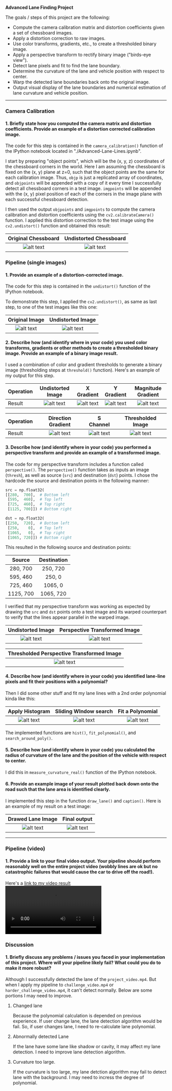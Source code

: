 **Advanced Lane Finding Project**

The goals / steps of this project are the following:

* Compute the camera calibration matrix and distortion coefficients given a set of chessboard images.
* Apply a distortion correction to raw images.
* Use color transforms, gradients, etc., to create a thresholded binary image.
* Apply a perspective transform to rectify binary image ("birds-eye view").
* Detect lane pixels and fit to find the lane boundary.
* Determine the curvature of the lane and vehicle position with respect to center.
* Warp the detected lane boundaries back onto the original image.
* Output visual display of the lane boundaries and numerical estimation of lane curvature and vehicle position.

[//]: # (Image References)

[image1]: ./camera_cal/calibration1.jpg "./camera_cal/calibration1.jpg"
[image2]: ./output_images/calibration1_undistortion.jpg "./output_images/calibration1_undistortion.jpg"
[image3]: ./test_images/test1.jpg "./test_images/test1.jpg"
[image4]: ./output_images/test1_undist.jpg "./output_images/test1_undist.jpg"
[image5]: ./output_images/test1_undist_x_grad.jpg "./output_images/test1_undist_x_grad.jpg"
[image6]: ./output_images/test1_undist_y_grad.jpg "./output_images/test1_undist_y_grad.jpg"
[image7]: ./output_images/test1_undist_mag_grad.jpg "./output_images/test1_undist_mag_grad.jpg"
[image8]: ./output_images/test1_undist_dir_grad.jpg "./output_images/test1_undist_dir_grad.jpg"
[image9]: ./output_images/test1_undist_s_ch.jpg "./output_images/test1_undist_s_ch.jpg"
[image10]: ./output_images/test1_thresh.jpg "./output_images/test1_thresh.jpg"
[image11]: ./output_images/test1_undist_per_line.jpg "./output_images/test1_undist_per_line.jpg"
[image12]: ./output_images/test1_persp_line.jpg "./output_images/test1_persp_line.jpg"
[image13]: ./output_images/test1_persp.jpg "./output_images/test1_persp.jpg"
[image14]: ./output_images/test1_hist.jpg "./output_images/test1_hist.jpg"
[image15]: ./output_images/test1_window.jpg "./output_images/test1_window.jpg"
[image16]: ./output_images/test1_poly.jpg "./output_images/test1_poly.jpg"
[image17]: ./output_images/test1_lane.jpg "./output_images/test1_lane.jpg"
[image18]: ./output_images/test1_capt.jpg "./output_images/test1_capt.jpg"

---

### Camera Calibration

#### 1. Briefly state how you computed the camera matrix and distortion coefficients. Provide an example of a distortion corrected calibration image.

The code for this step is contained in the `camera_calibration()` function of the IPython notebook located in "./Advanced-Lane-Lines.ipynb".  

I start by preparing "object points", which will be the (x, y, z) coordinates of the chessboard corners in the world. Here I am assuming the chessboard is fixed on the (x, y) plane at z=0, such that the object points are the same for each calibration image.  Thus, `objp` is just a replicated array of coordinates, and `objpoints` will be appended with a copy of it every time I successfully detect all chessboard corners in a test image.  `imgpoints` will be appended with the (x, y) pixel position of each of the corners in the image plane with each successful chessboard detection.  

I then used the output `objpoints` and `imgpoints` to compute the camera calibration and distortion coefficients using the `cv2.calibrateCamera()` function.  I applied this distortion correction to the test image using the `cv2.undistort()` function and obtained this result: 

| Original Chessboard |  Undistorted Chessboard |
|:-------------------:|:-----------------------:|
| ![alt text][image1] | ![alt text][image2]     |

### Pipeline (single images)

#### 1. Provide an example of a distortion-corrected image.

The code for this step is contained in the `undistort()` function of the IPython notebook.

To demonstrate this step, I applied the `cv2.undistort()`, as same as last step, to one of the test images like this one:

| Original Image      | Undistorted Image   |
|:-------------------:|:-------------------:|
| ![alt text][image3] | ![alt text][image4] | 

#### 2. Describe how (and identify where in your code) you used color transforms, gradients or other methods to create a thresholded binary image.  Provide an example of a binary image result.

I used a combination of color and gradient thresholds to generate a binary image (thresholding steps at `threshold()` function).  Here's an example of my output for this step.


| Operation | Undistorted Image   | X Gradient          | Y Gradient          | Magnitude Gradient  |
|-----------|:-------------------:|:-------------------:|:-------------------:|:-------------------:|
| Result    | ![alt text][image4] | ![alt text][image5] | ![alt text][image6] | ![alt text][image7] |

| Operation | Direction Gradient  | S Channel           | Thresholded Image    |
|-----------|:-------------------:|:-------------------:|:--------------------:|
| Result    | ![alt text][image8] | ![alt text][image9] | ![alt text][image10] |


#### 3. Describe how (and identify where in your code) you performed a perspective transform and provide an example of a transformed image.

The code for my perspective transform includes a function called `perspective()`.  The `perspective()` function takes as inputs an image (`thresh`), as well as source (`src`) and destination (`dst`) points.  I chose the hardcode the source and destination points in the following manner:

```python
src = np.float32(
[[280,  700],  # Bottom left
 [595,  460],  # Top left
 [725,  460],  # Top right
 [1125, 700]]) # Bottom right

dst = np.float32(
[[250,  720],  # Bottom left
 [250,    0],  # Top left
 [1065,   0],  # Top right
 [1065, 720]]) # Bottom right 
```

This resulted in the following source and destination points:

| Source        | Destination   | 
|:-------------:|:-------------:| 
| 280,  700     | 250,  720     | 
| 595,  460     | 250,    0     |
| 725,  460     | 1065,   0     |
| 1125, 700     | 1065, 720     |

I verified that my perspective transform was working as expected by drawing the `src` and `dst` points onto a test image and its warped counterpart to verify that the lines appear parallel in the warped image.

| Undistorted Image    | Perspective Transformed Image |
|:--------------------:|:-----------------------------:|
| ![alt text][image11] | ![alt text][image12]          |

| Thresholded Perspective Transformed Image | 
|:-----------------------------------------:|
| ![alt text][image13]                      |

#### 4. Describe how (and identify where in your code) you identified lane-line pixels and fit their positions with a polynomial?

Then I did some other stuff and fit my lane lines with a 2nd order polynomial kinda like this:


| Apply Histogram      | Sliding WIndow search | Fit a Polynomial     |
|:--------------------:|:---------------------:|:--------------------:|
| ![alt text][image14] | ![alt text][image15]  | ![alt text][image16] |

The implemented functions are `hist()`, `fit_polynomial()`, and `search_around_poly()`.

#### 5. Describe how (and identify where in your code) you calculated the radius of curvature of the lane and the position of the vehicle with respect to center.

I did this in `measure_curvature_real()` function of the IPython notebook.

#### 6. Provide an example image of your result plotted back down onto the road such that the lane area is identified clearly.

I implemented this step in the function `draw_lane()` and `caption()`.  Here is an example of my result on a test image:

| Drawed Lane Image    | Final output         |
|:--------------------:|:--------------------:|
| ![alt text][image17] | ![alt text][image18] |

---

### Pipeline (video)

#### 1. Provide a link to your final video output.  Your pipeline should perform reasonably well on the entire project video (wobbly lines are ok but no catastrophic failures that would cause the car to drive off the road!).

Here's a [link to my video result](./project_video_output.mp4)
<video src="./project_video_output.mp4" controls preload></video>

### Discussion

#### 1. Briefly discuss any problems / issues you faced in your implementation of this project.  Where will your pipeline likely fail?  What could you do to make it more robust?

Although I successfully detected the lane of the `project_video.mp4`. But when I apply my pipeline to `challenge_video.mp4` or `harder_challenge_video.mp4`, it can't detect normally. Below are some portions I may need to improve.

1. Changed lane

   Because the polynomial calculation is depended on previous experience. If user change lane, the lane detection algorithm would be fail. So, if user changes lane, I need to re-calculate lane polynomial.

2. Abnormally detected Lane

   If the lane have some lane like shadow or cavity, it may affect my lane detection. I need to improve lane detection algorithm.

3. Curvature too large.

   If the curvature is too large, my lane detction algorithm may fail to detect lane with the background. I may need to incress the degree of polynomial.

